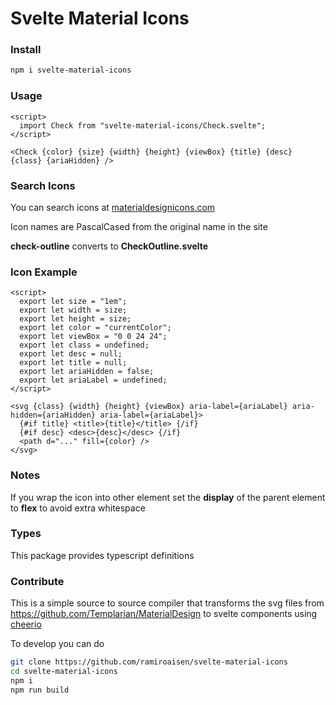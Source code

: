 # Svelte Material Icons

### Install
```sh
npm i svelte-material-icons
```

### Usage
```svelte
<script>
  import Check from "svelte-material-icons/Check.svelte";
</script>

<Check {color} {size} {width} {height} {viewBox} {title} {desc} {class} {ariaHidden} />
```

### Search Icons
You can search icons at [materialdesignicons.com](https://materialdesignicons.com)

Icon names are PascalCased from the original name in the site

**check-outline** converts to **CheckOutline.svelte**


### Icon Example
```svelte
<script>
  export let size = "1em";
  export let width = size;
  export let height = size;
  export let color = "currentColor";
  export let viewBox = "0 0 24 24";
  export let class = undefined;
  export let desc = null;
  export let title = null;
  export let ariaHidden = false;
  export let ariaLabel = undefined;
</script>

<svg {class} {width} {height} {viewBox} aria-label={ariaLabel} aria-hidden={ariaHidden} aria-label={ariaLabel}>
  {#if title} <title>{title}</title> {/if}
  {#if desc} <desc>{desc}</desc> {/if}
  <path d="..." fill={color} />
</svg>
```

### Notes
If you wrap the icon into other element set the **display** of the parent element to **flex** to avoid extra whitespace

### Types
This package provides typescript definitions

### Contribute
This is a simple source to source compiler that transforms the svg files from https://github.com/Templarian/MaterialDesign to svelte components using [cheerio](https://cheerio.js.org)

To develop you can do

```sh
git clone https://github.com/ramiroaisen/svelte-material-icons
cd svelte-material-icons
npm i
npm run build
```